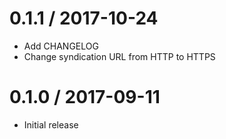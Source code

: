 0.1.1 / 2017-10-24
===========
- Add CHANGELOG
- Change syndication URL from HTTP to HTTPS

0.1.0 / 2017-09-11
==================
- Initial release
